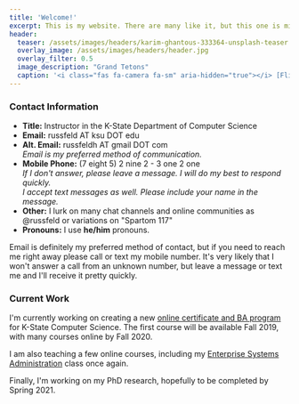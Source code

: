 ```yaml
---
title: 'Welcome!'
excerpt: This is my website. There are many like it, but this one is mine.
header:
  teaser: /assets/images/headers/karim-ghantous-333364-unsplash-teaser.jpg
  overlay_image: /assets/images/headers/header.jpg
  overlay_filter: 0.5
  image_description: "Grand Tetons"
  caption: '<i class="fas fa-camera fa-sm" aria-hidden="true"></i> [Flickr](https://www.flickr.com/photos/russfeld/28313869907/)'
---
```


### Contact Information

* **Title:** Instructor in the K-State Department of Computer Science
* **Email:** russfeld AT ksu DOT edu
* **Alt. Email:** russfeldh AT gmail DOT com <br>
_Email is my preferred method of communication._
* **Mobile Phone:** (7 eight 5) 2 nine 2 - 3 one 2 one<br>
_If I don't answer, please leave a message. I will do my best to respond quickly._ <br>
_I accept text messages as well. Please include your name in the message._
* **Other:** I lurk on many chat channels and online communities as @russfeld or variations on "Spartom 117"
* **Pronouns:** I use **he/him** pronouns.

Email is definitely my preferred method of contact, but if you need to reach me right away please call or text my mobile number. It's very likely that I won't answer a call from an unknown number, but leave a message or text me and I'll receive it pretty quickly.

### Current Work

I'm currently working on creating a new [online certificate and BA program](https://global.k-state.edu/engineering/computer-science/) for K-State Computer Science. The first course will be available Fall 2019, with many courses online by Fall 2020.

I am also teaching a few online courses, including my [Enterprise Systems Administration](https://cis527.russfeld.me/) class once again.

Finally, I'm working on my PhD research, hopefully to be completed by Spring 2021.
